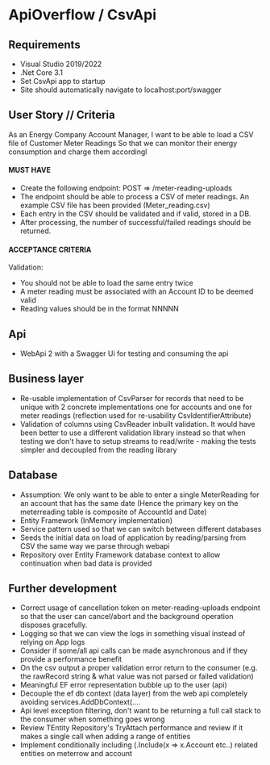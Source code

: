 # ApiOverflow / CsvApi

## Requirements
- Visual Studio 2019/2022
- .Net Core 3.1
- Set CsvApi app to startup
- Site should automatically navigate to localhost:port/swagger 

## User Story // Criteria
As an Energy Company Account Manager, I want to be able to 
load a CSV file of Customer Meter Readings So that we can 
monitor their energy consumption and charge them accordingl

#### MUST HAVE
- Create the following endpoint: POST => /meter-reading-uploads
- The endpoint should be able to process a CSV of meter readings. An example CSV file has 
been provided (Meter_reading.csv)
- Each entry in the CSV should be validated and if valid, stored in a DB.
- After processing, the number of  successful/failed readings should be returned.
#### ACCEPTANCE CRITERIA
Validation: 
- You should not be able to load the same entry twice
- A meter reading must be associated with an Account ID to be deemed valid
- Reading values should be in the format NNNNN

## Api

- WebApi 2 with a Swagger Ui for testing and consuming the api

## Business layer

- Re-usable implementation of CsvParser for records that need to be unique with 2 concrete implementations
one for accounts and one for meter readings (reflection used for re-usability CsvIdentifierAttribute)
- Validation of columns using CsvReader inbuilt validation. It would have been better to use a different validation library instead
so that when testing we don't have to setup streams to read/write - making the tests simpler and decoupled from the reading library

## Database

- Assumption: We only want to be able to enter a single MeterReading for an account that has the same date
(Hence the primary key on the meterreading table is composite of AccountId and Date)
- Entity Framework (InMemory implementation)
- Service pattern used so that we can switch between different databases
- Seeds the initial data on load of application by reading/parsing from CSV the same way we parse through webapi
- Repository over Entity Framework database context to allow continuation when bad data is provided

## Further development

- Correct usage of cancellation token on meter-reading-uploads endpoint 
so that the user can cancel/abort and the background operation disposes gracefully. 
- Logging so that we can view the logs in something visual instead of relying on App logs
- Consider if some/all api calls can be made asynchronous and if they provide
a performance benefit 
- On the csv output a proper validation error return to the consumer (e.g. the rawRecord string & 
what value was not parsed or failed validation)
- Meaningful EF error representation bubble up to the user (api)
- Decouple the ef db context (data layer) from the web api completely
avoiding services.AddDbContext<EnergyDbContext>(....
- Api level exception filtering, don't want to be returning a full call stack to the consumer 
when something goes wrong
- Review TEntity Repository's TryAttach performance and review if it makes a single call
when adding a range of entities 
- Implement conditionally including (.Include(x => x.Account etc..) related entities on meterrow and account
